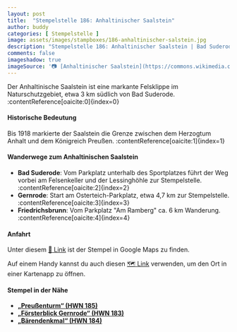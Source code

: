 ```yaml
---
layout: post
title:  "Stempelstelle 186: Anhaltinischer Saalstein"
author: buddy
categories: [ Stempelstelle ]
image: assets/images/stampboxes/186-anhaltinischer-salstein.jpg
description: "Stempelstelle 186: Anhaltinischer Saalstein | Bad Suderode"
comments: false
imageshadow: true
imageSource: '📷 [Anhaltinischer Saalstein](https://commons.wikimedia.org/wiki/File:Anhaltinischer_Saalstein.jpg) von <a href="//commons.wikimedia.org/wiki/User:Olaf2" title="User:Olaf2">Olaf Meister</a> unter Lizenz [CC BY-SA 4.0](https://creativecommons.org/licenses/by-sa/4.0)'
---
```


Der Anhaltinische Saalstein ist eine markante Felsklippe im Naturschutzgebiet, etwa 3 km südlich von Bad Suderode. :contentReference[oaicite:0]{index=0}

#### Historische Bedeutung

Bis 1918 markierte der Saalstein die Grenze zwischen dem Herzogtum Anhalt und dem Königreich Preußen. :contentReference[oaicite:1]{index=1}

#### Wanderwege zum Anhaltinischen Saalstein

- **Bad Suderode**: Vom Parkplatz unterhalb des Sportplatzes führt der Weg vorbei am Felsenkeller und der Lessinghöhle zur Stempelstelle. :contentReference[oaicite:2]{index=2}
- **Gernrode**: Start am Osterteich-Parkplatz, etwa 4,7 km zur Stempelstelle. :contentReference[oaicite:3]{index=3}
- **Friedrichsbrunn**: Vom Parkplatz "Am Ramberg" ca. 6 km Wanderung. :contentReference[oaicite:4]{index=4}

#### Anfahrt

Unter diesem [📍 Link](https://www.google.com/maps/dir/?api=1&origin=&destination=51.71634%2C%2011.10558) ist der Stempel in Google Maps zu finden.

<div class="android-only">
  Auf einem Handy kannst du auch diesen 
  <a href="geo:51.71634,11.10558">🗺️ Link</a> 
  verwenden, um den Ort in einer Kartenapp zu öffnen.
  <p></p>
</div>

#### Stempel in der Nähe

- [**„Preußenturm“ (HWN 185)**](/stempelstelle-185-preussenturm)
- [**„Försterblick Gernrode“ (HWN 183)**](/stempelstelle-183-foersterblick-gernrode)
- [**„Bärendenkmal“ (HWN 184)**](/stempelstelle-184-baerendenkmal)
